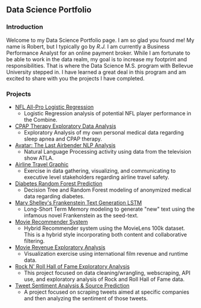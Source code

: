 ## Data Science Portfolio

### Introduction

Welcome to my Data Science Portfolio page. I am so glad you found me! My name is Robert, but I typically go by *R.J.* I am currently a Business Performance Analyst for an online payment broker. While I am fortunate to be able to work in the data realm, my goal is to increase my footprint and responsibilities. That is where the Data Science M.S. program with Bellevue University stepped in.
I have learned a great deal in this program and am excited to share with you the projects I have completed.

### Projects

- [NFL All-Pro Logistic Regression](https://github.com/rreichhard/Data_Science_Portfolio/tree/main/NFL%20All-Pro%20Logistic%20Regression/)
  + Logistic Regression analysis of potential NFL player performance in the Combine.  
- [CPAP Therapy Exploratory Data Analysis](https://github.com/rreichhard/Data_Science_Portfolio/tree/main/CPAP%20Therapy%20EDA/)
  + Exploratory Analysis of my own personal medical data regarding sleep apnea and CPAP therapy.  
- [Avatar: The Last Airbender NLP Analysis](https://github.com/rreichhard/Data_Science_Portfolio/tree/main/Avatar%20Dialog%20NLP%20Analysis/)
  + Natural Language Processing activity using data from the television show ATLA.  
- [Airline Travel Graphic](https://github.com/rreichhard/Data_Science_Portfolio/tree/main/Airline%20Travel%20Graphic/)
  + Exercise in data gathering, visualizing, and communicating to executive level stakeholders regarding airline travel safety.  
- [Diabetes Random Forest Prediction](https://github.com/rreichhard/Data_Science_Portfolio/tree/main/Diabetes%20Random%20Forest%20Prediction/)
  + Decision Tree and Random Forest modeling of anonymized medical data regarding diabetes.  
- [Mary Shelley's Frankenstein Text Generation LSTM](https://github.com/rreichhard/Data_Science_Portfolio/tree/main/LSTM%20Text%20Generation%20Frankenstein/)
  + Long-Short Term Memory modeling to generate "new" text using the infamous novel Frankenstein as the seed-text.  
- [Movie Recommender System](https://github.com/rreichhard/Data_Science_Portfolio/tree/main/Movie%20Recommender%20Hybrid/)  
  + Hybrid Recommender system using the MovieLens 100k dataset. This is a hybrid style incorporating both content and collaborative filtering.  
- [Movie Revenue Exploratory Analysis](https://github.com/rreichhard/Data_Science_Portfolio/tree/main/Movie%20Revenue%20Analysis/)
  + Visualization exercise using international film revenue and runtime data.  
- [Rock N' Roll Hall of Fame Exploratory Analysis](https://github.com/rreichhard/Data_Science_Portfolio/tree/main/Rock%20and%20Roll%20Hall%20of%20Fame%20EDA/)
  + This project focused on data cleaning/wrangling, webscraping, API use, and exploratory analysis of Rock and Roll Hall of Fame data.  
- [Tweet Sentiment Analysis & Source Prediction](https://github.com/rreichhard/Data_Science_Portfolio/tree/main/Tweet%20Sentiment%20Analysis%20and%20Source%20Prediction/)
  + A project focused on scraping tweets aimed at specific companies and then analyzing the sentiment of those tweets.
